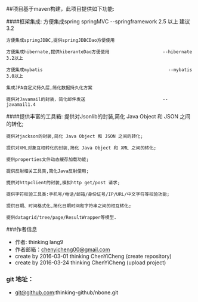 ##项目基于maven构建，此项目提供如下功能:

####框架集成:
	方便集成spring springMVC                                      --springframework 2.5 以上 建议3.2
	                                                              
	方便集成springJDBC,提供springJDBCDao方便使用
	 
	方便集成hibernate,提供hiberanteDao方便使用                    --hibernate 3.2以上
	
	方便集成mybatis                                               --mybatis 3.0以上    
	  
	集成JPA自定义持久层,简化数据持久化方案                           
	
	提供对Javamail的封装，简化邮件发送                             --javamail1.4

####提供丰富的工具箱:
	提供对Jsonlib的封装,简化 Java Object 和 JSON 之间的转化;
	
	提供对jackson的封装,简化 Java Object 和 JSON 之间的转化;
	
	提供对XML对象互相转化的封装,简化 Java Object 和 XML 之间的转化;
	
	提供properties文件动态缓存加载功能;
	
	提供反射相关工具类,简化Java反射使用;
	
	提供对httpclient的封装,模拟http get/post 请求;
	
	提供字符校验工具类:手机号/电话/邮箱/身份证号/IP/URL/中文字符等校验功能;
	
	提供日期、时间格式化,简化日期时间和字符串之间的相互转化;
	
	提供datagrid/tree/page/ResultWrapper等模型.

###作者信息

- 作者:     thinking lang9
- 作者邮箱：chenyicheng00@gmail.com
- create by 2016-03-01 thinking ChenYiCheng (create repository)
- create by 2016-03-24 thinking ChenYiCheng (upload project)

### git 地址：
- git@github.com:thinking-github/nbone.git
